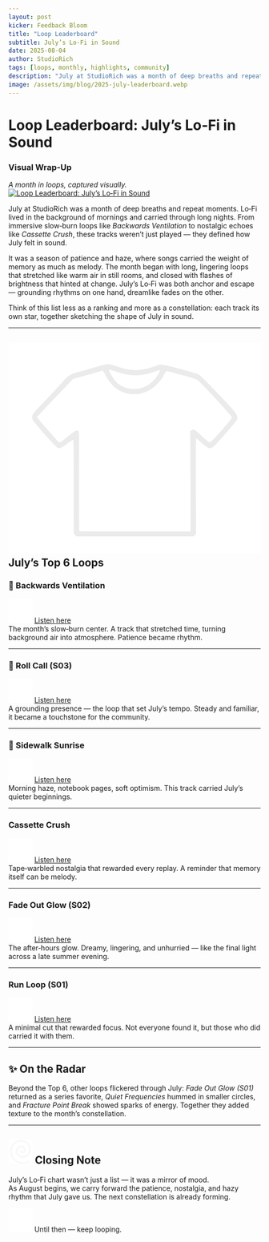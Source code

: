 ```yaml
---
layout: post
kicker: Feedback Bloom
title: "Loop Leaderboard"
subtitle: July’s Lo‑Fi in Sound
date: 2025-08-04
author: StudioRich
tags: [loops, monthly, highlights, community]
description: "July at StudioRich was a month of deep breaths and repeat moments. Lo‑Fi carried through mornings and long nights, with six tracks defining the month’s sound."
image: /assets/img/blog/2025-july-leaderboard.webp
---
```


# Loop Leaderboard: July’s Lo‑Fi in Sound

### Visual Wrap-Up

_A month in loops, captured visually._
<a data-flickr-embed="true" href="https://www.flickr.com/photos/203268459@N03/albums/72177720328125825" title="Loop Leaderboard: July’s Lo‑Fi in Sound"><img src="https://live.staticflickr.com/65535/54698635390_65dea1f98b.jpg" width="640" height="480" alt="Loop Leaderboard: July’s Lo‑Fi in Sound"/></a><script async src="//embedr.flickr.com/assets/client-code.js" charset="utf-8"></script>

July at StudioRich was a month of deep breaths and repeat moments. Lo‑Fi lived in the background of mornings and carried through long nights. From immersive slow‑burn loops like _Backwards Ventilation_ to nostalgic echoes like _Cassette Crush_, these tracks weren’t just played — they defined how July felt in sound.

It was a season of patience and haze, where songs carried the weight of memory as much as melody. The month began with long, lingering loops that stretched like warm air in still rooms, and closed with flashes of brightness that hinted at change. July’s Lo‑Fi was both anchor and escape — grounding rhythms on one hand, dreamlike fades on the other.

Think of this list less as a ranking and more as a constellation: each track its own star, together sketching the shape of July in sound.

---

## <img src="/assets/ui/t-shirt.svg" alt="T-shirt icon" class="icon-sm" /> July’s Top 6 Loops

### 🥇 Backwards Ventilation

<img src="/assets/ui/headphones.svg" alt="Headphones icon" class="icon-sm" /> [Listen here](/tracks/backwards-ventilation/?autoplay=1)  
The month’s slow‑burn center. A track that stretched time, turning background air into atmosphere. Patience became rhythm.

---

### 🥈 Roll Call (S03)

<img src="/assets/ui/headphones.svg" alt="Headphones icon" class="icon-sm" /> [Listen here](/tracks/roll-call-s03/?autoplay=1)  
A grounding presence — the loop that set July’s tempo. Steady and familiar, it became a touchstone for the community.

---

### 🥉 Sidewalk Sunrise

<img src="/assets/ui/headphones.svg" alt="Headphones icon" class="icon-sm" /> [Listen here](/tracks/sidewalk-sunrise/?autoplay=1)  
Morning haze, notebook pages, soft optimism. This track carried July’s quieter beginnings.

---

### Cassette Crush

<img src="/assets/ui/headphones.svg" alt="Headphones icon" class="icon-sm" /> [Listen here](/tracks/cassette-crush/?autoplay=1)  
Tape‑warbled nostalgia that rewarded every replay. A reminder that memory itself can be melody.

---

### Fade Out Glow (S02)

<img src="/assets/ui/headphones.svg" alt="Headphones icon" class="icon-sm" /> [Listen here](/tracks/fade-out-glow-s02/?autoplay=1)  
The after‑hours glow. Dreamy, lingering, and unhurried — like the final light across a late summer evening.

---

### Run Loop (S01)

<img src="/assets/ui/headphones.svg" alt="Headphones icon" class="icon-sm" /> [Listen here](/tracks/run-loop-s01/?autoplay=1)  
A minimal cut that rewarded focus. Not everyone found it, but those who did carried it with them.

---

## ✨ On the Radar

Beyond the Top 6, other loops flickered through July: _Fade Out Glow (S01)_ returned as a series favorite, _Quiet Frequencies_ hummed in smaller circles, and _Fracture Point Break_ showed sparks of energy. Together they added texture to the month’s constellation.

---

## <img src="/assets/ui/spiral.svg" alt="Spiral icon" class="icon-sm" /> Closing Note

July’s Lo‑Fi chart wasn’t just a list — it was a mirror of mood.  
As August begins, we carry forward the patience, nostalgia, and hazy rhythm that July gave us. The next constellation is already forming.

<img src="/assets/ui/headphones.svg" alt="Headphones icon" class="icon-sm" /> Until then — keep looping.
